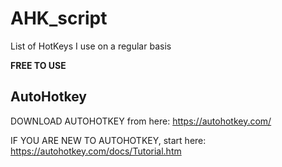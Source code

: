 # AHK_script
List of HotKeys I use on a regular basis

**FREE TO USE**


## AutoHotkey
DOWNLOAD AUTOHOTKEY from here:
https://autohotkey.com/

IF YOU ARE NEW TO AUTOHOTKEY, start here:
https://autohotkey.com/docs/Tutorial.htm